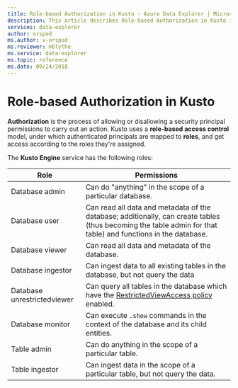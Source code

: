 ```yaml
---
title: Role-based Authorization in Kusto - Azure Data Explorer | Microsoft Docs
description: This article describes Role-based Authorization in Kusto in Azure Data Explorer.
services: data-explorer
author: orspod
ms.author: v-orspod
ms.reviewer: mblythe
ms.service: data-explorer
ms.topic: reference
ms.date: 09/24/2018
---
```

# Role-based Authorization in Kusto



**Authorization** is the process of allowing or disallowing a security principal permissions to carry out an action.
Kusto uses a **role-based access control** model, under which authenticated principals are mapped to **roles**, and get access according to the roles they're assigned.

The **Kusto Engine** service has the following roles:

|Role                       |Permissions                                                                        |
|---------------------------|-----------------------------------------------------------------------------------|
|Database admin             |Can do "anything" in the scope of a particular database.|
|Database user              |Can read all data and metadata of the database; additionally, can create tables (thus becoming the table admin for that table) and functions in the database.|
|Database viewer            |Can read all data and metadata of the database.|
|Database ingestor          |Can ingest data to all existing tables in the database, but not query the data|
|Database unrestrictedviewer|Can query all tables in the database which have the [RestrictedViewAccess policy](../restrictedviewaccess-policy.md) enabled.|
|Database monitor           |Can execute `.show` commands in the context of the database and its child entities.|
|Table admin                |Can do anything in the scope of a particular table. |
|Table ingestor             |Can ingest data in the scope of a particular table, but not query the data.|
